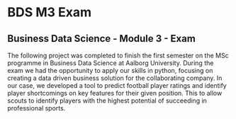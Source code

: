 # BDS M3 Exam

## Business Data Science - Module 3 - Exam

The following project was completed to finish the first semester on the MSc programme in Business Data Science at Aalborg University. During the exam we had the opportunity to apply our skills in python, focusing on creating a data driven business solution for the collaborating company. In our case, we developed a tool to predict football player ratings and identify player shortcomings on key features for their given position. This to allow scouts to identify players with the highest potential of succeeding in professional sports.

